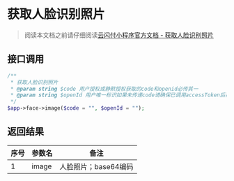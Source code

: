 # 获取人脸识别照片

> 阅读本文档之前请仔细阅读[云闪付小程序官方文档 - 获取人脸识别照片](https://opentools.95516.com/applet/#/docs/develop/api-backend/face?id=_02040901)

## 接口调用

```php
/**
 * 获取人脸识别照片
 * @param string $code 用户授权或静默授权获取的code和openid必传其一
 * @param string $openId 用户唯一标识如果未传递code请确保已调用accessToken后再调用此接口
 */
$app->face->image($code = "", $openId = "");
```

## 返回结果

| 序号 | 参数名 | 备注                 |
| ---- | ------ | -------------------- |
| 1    | image  | 人脸照片；base64编码 |

